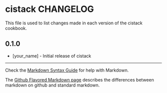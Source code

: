 cistack CHANGELOG
=================

This file is used to list changes made in each version of the cistack cookbook.

0.1.0
-----
- [your_name] - Initial release of cistack

- - -
Check the [Markdown Syntax Guide](http://daringfireball.net/projects/markdown/syntax) for help with Markdown.

The [Github Flavored Markdown page](http://github.github.com/github-flavored-markdown/) describes the differences between markdown on github and standard markdown.
